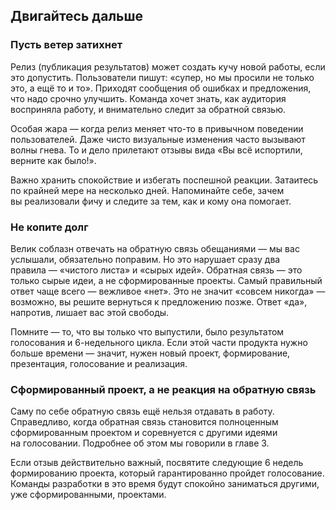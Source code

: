 ## Двигайтесь дальше

### Пусть ветер затихнет

Релиз (публикация результатов) может создать кучу новой работы, если это допустить. Пользователи пишут: «супер, но мы просили не только это, а ещё то и то». Приходят сообщения об ошибках и предложения, что надо срочно улучшить. Команда хочет знать, как аудитория восприняла работу, и внимательно следит за обратной связью.

Особая жара — когда релиз меняет что-то в привычном поведении пользователей. Даже чисто визуальные изменения часто вызывают волны гнева. То и дело прилетают отзывы вида «Вы всё испортили, верните как было!».

Важно хранить спокойствие и избегать поспешной реакции. Затаитесь по крайней мере на несколько дней. Напоминайте себе, зачем вы реализовали фичу и следите за тем, как и кому она помогает.

### Не копите долг

Велик соблазн отвечать на обратную связь обещаниями — мы вас услышали, обязательно поправим. Но это нарушает сразу два правила — «чистого листа» и «сырых идей». Обратная связь — это только сырые идеи, а не сформированные проекты. Самый правильный ответ чаще всего — вежливое «нет». Это не значит «совсем никогда» — возможно, вы решите вернуться к предложению позже. Ответ «да», напротив, лишает вас этой свободы. 

Помните — то, что вы только что выпустили, было результатом голосования и 6-недельного цикла. Если этой части продукта нужно больше времени — значит, нужен новый проект, формирование, презентация, голосование и реализация. 

### Сформированный проект, а не реакция на обратную связь

Саму по себе обратную связь ещё нельзя отдавать в работу. Справедливо, когда обратная связь становится полноценным сформированным проектом и соревнуется с другими идеями на голосовании. Подробнее об этом мы говорили в главе 3.

Если отзыв действительно важный, посвятите следующие 6 недель формированию проекта, который гарантированно пройдет голосование. Команды разработки в это время будут спокойно заниматься другими, уже сформированными, проектами.
